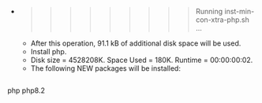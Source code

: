 * >>>>>>>>> Running inst-min-con-xtra-php.sh ...
  * After this operation, 91.1 kB of additional disk space will be used.
  * Install php.
  * Disk size = 4528208K. Space Used = 180K. Runtime = 00:00:00:02.
  * The following NEW packages will be installed:
  ```bash
php php8.2
  ```
